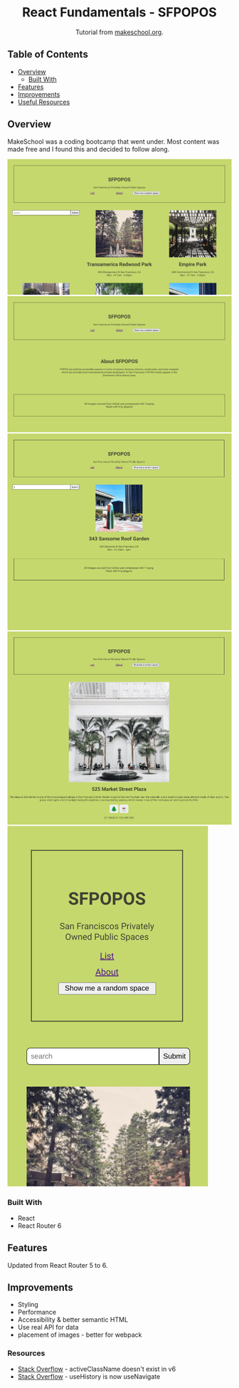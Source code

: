<h1 align="center">React Fundamentals - SFPOPOS</h1>

<div align="center">
   Tutorial from  <a href="https://makeschool.org/mediabook/oa/tutorials/react-fundamentals-vm0/setting-up-react/" target="_blank">makeschool.org</a>.
</div>

## Table of Contents

- [Overview](#overview)
  - [Built With](#built-with)
- [Features](#features)
- [Improvements](#improvements)
- [Useful Resources](#useful-resources)

## Overview

MakeSchool was a coding bootcamp that went under.  Most content was made free and I found this and decided to follow along.

![](./sfpopos-homepage.png)
![](./sfpopos-about-page.png)
![](./sfpopos-search.png)
![](./sfpopos-detail-page.png)
![](./sfpopos-mobile.png)

### Built With

- React
- React Router 6

## Features

Updated from React Router 5 to 6.

## Improvements

- Styling
- Performance
- Accessibility & better semantic HTML
- Use real API for data
- placement of images - better for webpack

### Resources 

- [Stack Overflow](https://stackoverflow.com/questions/68362865/missing-isactive-prop-on-navlink-of-react-router-v6) - activeClassName doesn't exist in v6
- [Stack Overflow](https://stackoverflow.com/questions/63471931/using-history-with-react-router-dom-v6) - useHistory is now useNavigate